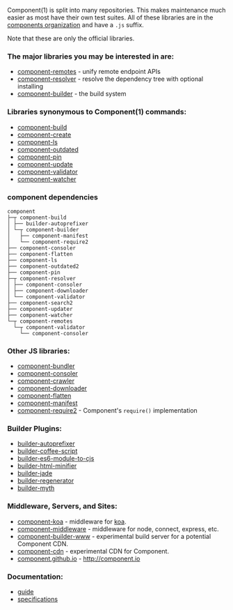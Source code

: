 
Component(1) is split into many repositories. This makes maintenance much easier as most have their own test suites. All of these libraries are in the [components organization](https://github.com/component) and have a `.js` suffix.

Note that these are only the official libraries.

### The major libraries you may be interested in are:

- [component-remotes](https://github.com/component/remotes.js) - unify remote endpoint APIs
- [component-resolver](https://github.com/component/resolver.js) - resolve the dependency tree with optional installing
- [component-builder](https://github.com/component/builder2.js) - the build system

### Libraries synonymous to Component(1) commands:

- [component-build](https://github.com/component/build.js)
- [component-create](https://github.com/component/create.js)
- [component-ls](https://github.com/component/ls.js)
- [component-outdated](https://github.com/component/outdated.js)
- [component-pin](https://github.com/component/pin.js)
- [component-update](https://github.com/component/update.js)
- [component-validator](https://github.com/component/validator.js)
- [component-watcher](https://github.com/component/watcher.js)

### component dependencies

```
component
├─┬ component-build
│ ├── builder-autoprefixer
│ └─┬ component-builder
│   ├── component-manifest
│   └── component-require2
├── component-consoler
├── component-flatten
├── component-ls
├── component-outdated2
├── component-pin
├─┬ component-resolver
│ ├── component-consoler
│ ├── component-downloader
│ └── component-validator
├── component-search2
├── component-updater
├── component-watcher
└─┬ component-remotes
  └─┬ component-validator
    └── component-consoler
```


### Other JS libraries:

- [component-bundler](https://github.com/component/bundler.js)
- [component-consoler](https://github.com/component/console.js)
- [component-crawler](https://github.com/component/crawler.js)
- [component-downloader](https://github.com/component/downloader.js)
- [component-flatten](https://github.com/component/flatten.js)
- [component-manifest](https://github.com/component/manifest.js)
- [component-require2](https://github.com/component/require2) - Component's `require()` implementation

### Builder Plugins:

- [builder-autoprefixer](https://github.com/component/builder-autoprefixer)
- [builder-coffee-script](https://github.com/component/builder-coffee)
- [builder-es6-module-to-cjs](https://github.com/component/builder-es6-module-to-cjs)
- [builder-html-minifier](https://github.com/component/builder-html-minifier)
- [builder-jade](https://github.com/component/builder-jade)
- [builder-regenerator](https://github.com/component/builder-regenerator)
- [builder-myth](https://github.com/mnmly/builder-myth)

### Middleware, Servers, and Sites:

- [component-koa](https://github.com/component/koa.js) - middleware for [koa](https://github.com/koajs/koa).
- [component-middleware](https://github.com/component/middleware.js) - middleware for node, connect, express, etc.
- [component-builder-www](https://github.com/component/builder.www) - experimental build server for a potential Component CDN.
- [component-cdn](https://github.com/component/cdn) - experimental CDN for Component.
- [component.github.io](https://github.com/component/component.github.io) - http://component.io

### Documentation:

- [guide](https://github.com/component/guide)
- [specifications](https://github.com/component/spec)
